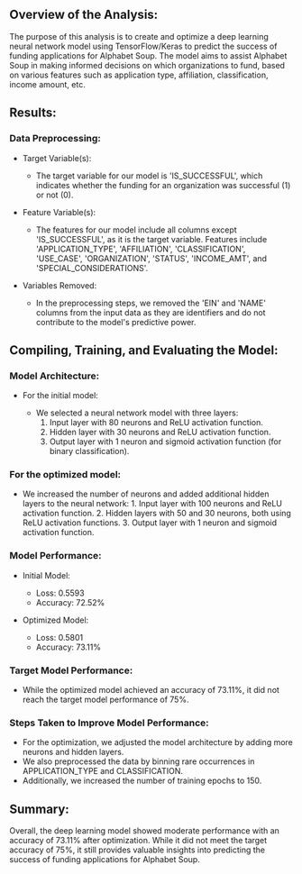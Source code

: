 ## Overview of the Analysis:
The purpose of this analysis is to create and optimize a deep learning neural network model using TensorFlow/Keras to predict the success of funding applications for Alphabet Soup. The model aims to assist Alphabet Soup in making informed decisions on which organizations to fund, based on various features such as application type, affiliation, classification, income amount, etc.

## Results:
### Data Preprocessing:
- Target Variable(s):

	- The target variable for our model is 'IS_SUCCESSFUL', which indicates whether the funding for an organization was successful (1) or not (0).
- Feature Variable(s):

	- The features for our model include all columns except 'IS_SUCCESSFUL', as it is the target variable. Features include 'APPLICATION_TYPE', 'AFFILIATION', 'CLASSIFICATION', 'USE_CASE', 'ORGANIZATION', 'STATUS', 'INCOME_AMT', and 'SPECIAL_CONSIDERATIONS'.
- Variables Removed:

	- In the preprocessing steps, we removed the 'EIN' and 'NAME' columns from the input data as they are identifiers and do not contribute to the model's predictive power.
## Compiling, Training, and Evaluating the Model:
### Model Architecture:

- For the initial model:

	- We selected a neural network model with three layers:
		1. Input layer with 80 neurons and ReLU activation function.
		2. Hidden layer with 30 neurons and ReLU activation function.
		3. Output layer with 1 neuron and sigmoid activation function (for binary classification).
### For the optimized model:

- We increased the number of neurons and added additional hidden layers to the neural network:
		1. Input layer with 100 neurons and ReLU activation function.
		2. Hidden layers with 50 and 30 neurons, both using ReLU activation functions.
		3. Output layer with 1 neuron and sigmoid activation function.
### Model Performance:

- Initial Model:

	- Loss: 0.5593
	- Accuracy: 72.52%
- Optimized Model:

	- Loss: 0.5801
	- Accuracy: 73.11%
### Target Model Performance:

- While the optimized model achieved an accuracy of 73.11%, it did not reach the target model performance of 75%.
### Steps Taken to Improve Model Performance:

- For the optimization, we adjusted the model architecture by adding more neurons and hidden layers.
- We also preprocessed the data by binning rare occurrences in APPLICATION_TYPE and CLASSIFICATION.
- Additionally, we increased the number of training epochs to 150.
## Summary:
Overall, the deep learning model showed moderate performance with an accuracy of 73.11% after optimization. While it did not meet the target accuracy of 75%, it still provides valuable insights into predicting the success of funding applications for Alphabet Soup.